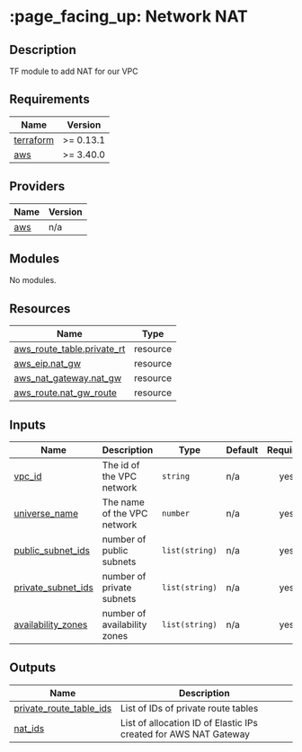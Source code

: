 # :page\_facing\_up: Network NAT

## Description
TF module to add NAT for our VPC

## Requirements

| Name | Version |
|------|---------|
| <a name="requirement_terraform"></a> [terraform](#requirement\_terraform) | >= 0.13.1 |
| <a name="requirement_aws"></a> [aws](#requirement\_aws) | >= 3.40.0 |

## Providers

| Name | Version |
|------|---------|
| <a name="provider_aws"></a> [aws](#provider\_aws) | n/a |

## Modules

No modules.

## Resources

| Name | Type |
|------|------|
| [aws_route_table.private_rt](https://registry.terraform.io/providers/hashicorp/aws/latest/docs/resources/route_table) | resource |
| [aws_eip.nat_gw](https://registry.terraform.io/providers/hashicorp/aws/latest/docs/resources/eip) | resource |
| [aws_nat_gateway.nat_gw](https://registry.terraform.io/providers/hashicorp/aws/latest/docs/resources/nat_gateway) | resource |
| [aws_route.nat_gw_route](https://registry.terraform.io/providers/hashicorp/aws/latest/docs/resources/route) | resource |

## Inputs

| Name | Description | Type | Default | Required |
|------|-------------|------|---------|:--------:|
| <a name="vpc_id"></a> [vpc\_id](#input\_vpc\_id) | The id of the VPC network | `string` | n/a | yes |
| <a name="universe_name"></a> [universe\_name](#input\_universe\_name) | The name of the VPC network | `number` | n/a | yes |
| <a name="public_subnet_ids"></a> [public\_subnet\_ids](#input\_public\_subnet\_ids) |  number of public subnets | `list(string)` | n/a | yes |
| <a name="private_subnet_ids"></a> [private\_subnet\_ids](#input\_private\_subnet\_ids) | number of private subnets | `list(string)` | n/a | yes |
| <a name="availability_zones"></a> [availability\_zones](#input\_availability\_zones) | number of  availability zones | `list(string)` | n/a | yes |

## Outputs

| Name | Description |
|------|-------------|
| <a name="private_route_table_ids"></a> [private\_route\_table\_ids](#output\private\_route\_table\_ids) | List of IDs of private route tables|
| <a name="nat_ids"></a> [nat\_ids](#output\nat\_ids) | List of allocation ID of Elastic IPs created for AWS NAT Gateway |
